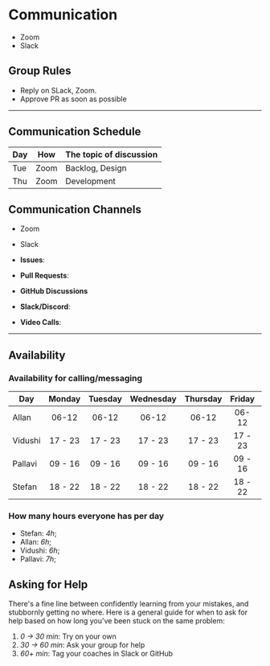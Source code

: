 # Communication

- Zoom
- Slack

## Group Rules

- Reply on SLack, Zoom.
- Approve PR as soon as possible

---

## Communication Schedule

| Day | How  | The topic of discussion |
| --- | :--: | ----------------------- |
| Tue | Zoom | Backlog, Design         |
| Thu | Zoom | Development             |

## Communication Channels

- Zoom
- Slack

- **Issues**:
- **Pull Requests**:
- **GitHub Discussions**
- **Slack/Discord**:
- **Video Calls**:

---

## Availability

### Availability for calling/messaging

| Day     | Monday  | Tuesday | Wednesday | Thursday | Friday  | Saturday | Sunday  |
| ------- | :-----: | :-----: | :-------: | :------: | :-----: | :------: | :-----: |
| Allan   |  06-12  |  06-12  |   06-12   |  06-12   |  06-12  |    NA    |  06-12  |
| Vidushi | 17 - 23 | 17 - 23 |  17 - 23  | 17 - 23  | 17 - 23 | 17 - 23  | 17 - 23 |
| Pallavi | 09 - 16 | 09 - 16 |  09 - 16  | 09 - 16  | 09 - 16 | 09 - 16  | 09 - 16 |
| Stefan  | 18 - 22 | 18 - 22 |  18 - 22  | 18 - 22  | 18 - 22 | 18 - 22  | 18 - 22 |

### How many hours everyone has per day

- Stefan: _4h_;
- Allan: _6h_;
- Vidushi: _6h_;
- Pallavi: _7h_;

## Asking for Help

There's a fine line between confidently learning from your mistakes, and
stubbornly getting no where. Here is a general guide for when to ask for help
based on how long you've been stuck on the same problem:

1. _0 -> 30 min_: Try on your own
2. _30 -> 60 min_: Ask your group for help
3. _60+ min_: Tag your coaches in Slack or GitHub
